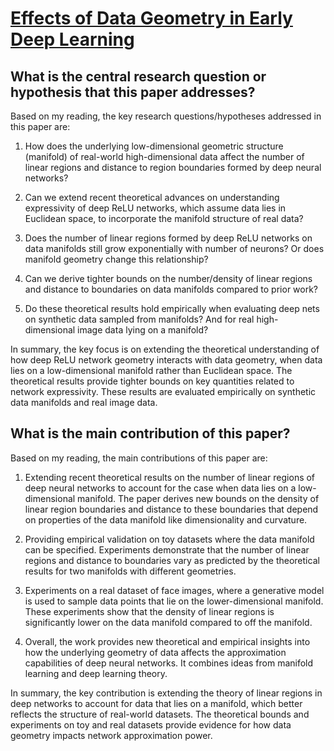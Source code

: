 # [Effects of Data Geometry in Early Deep Learning](https://arxiv.org/abs/2301.00008v1)

## What is the central research question or hypothesis that this paper addresses?

 Based on my reading, the key research questions/hypotheses addressed in this paper are:

1. How does the underlying low-dimensional geometric structure (manifold) of real-world high-dimensional data affect the number of linear regions and distance to region boundaries formed by deep neural networks?

2. Can we extend recent theoretical advances on understanding expressivity of deep ReLU networks, which assume data lies in Euclidean space, to incorporate the manifold structure of real data? 

3. Does the number of linear regions formed by deep ReLU networks on data manifolds still grow exponentially with number of neurons? Or does manifold geometry change this relationship?

4. Can we derive tighter bounds on the number/density of linear regions and distance to boundaries on data manifolds compared to prior work?

5. Do these theoretical results hold empirically when evaluating deep nets on synthetic data sampled from manifolds? And for real high-dimensional image data lying on a manifold?

In summary, the key focus is on extending the theoretical understanding of how deep ReLU network geometry interacts with data geometry, when data lies on a low-dimensional manifold rather than Euclidean space. The theoretical results provide tighter bounds on key quantities related to network expressivity. These results are evaluated empirically on synthetic data manifolds and real image data.


## What is the main contribution of this paper?

 Based on my reading, the main contributions of this paper are:

1. Extending recent theoretical results on the number of linear regions of deep neural networks to account for the case when data lies on a low-dimensional manifold. The paper derives new bounds on the density of linear region boundaries and distance to these boundaries that depend on properties of the data manifold like dimensionality and curvature. 

2. Providing empirical validation on toy datasets where the data manifold can be specified. Experiments demonstrate that the number of linear regions and distance to boundaries vary as predicted by the theoretical results for two manifolds with different geometries.

3. Experiments on a real dataset of face images, where a generative model is used to sample data points that lie on the lower-dimensional manifold. These experiments show that the density of linear regions is significantly lower on the data manifold compared to off the manifold.

4. Overall, the work provides new theoretical and empirical insights into how the underlying geometry of data affects the approximation capabilities of deep neural networks. It combines ideas from manifold learning and deep learning theory.

In summary, the key contribution is extending the theory of linear regions in deep networks to account for data that lies on a manifold, which better reflects the structure of real-world datasets. The theoretical bounds and experiments on toy and real datasets provide evidence for how data geometry impacts network approximation power.
